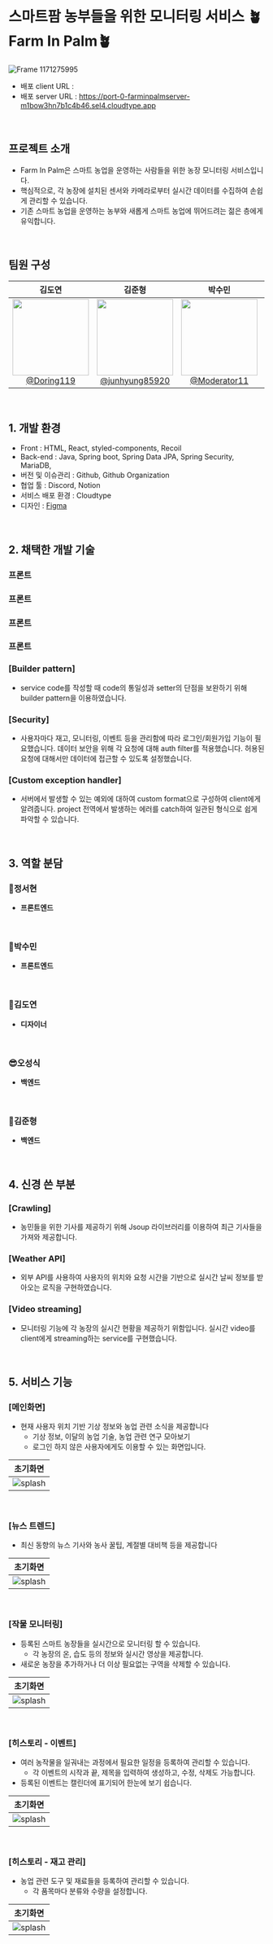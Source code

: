 #  스마트팜 농부들을 위한 모니터링 서비스 🪴Farm In Palm🪴
![Frame 1171275995](https://github.com/user-attachments/assets/aefce78f-b229-4734-87f3-7ff8d7fced64)

- 배포 client URL : 
- 배포 server URL : https://port-0-farminpalmserver-m1bow3hn7b1c4b46.sel4.cloudtype.app

<br>

## 프로젝트 소개

- Farm In Palm은 스마트 농업을 운영하는 사람들을 위한 농장 모니터링 서비스입니다.
- 핵심적으로, 각 농장에 설치된 센서와 카메라로부터 실시간 데이터를 수집하여 손쉽게 관리할 수 있습니다.
- 기존 스마트 농업을 운영하는 농부와 새롭게 스마트 농업에 뛰어드려는 젊은 층에게 유익합니다.

<br>

## 팀원 구성

<div align="center">

| **김도연** | **김준형** | **박수민** | **오성식** | **정서현** |
| :------: |  :------: | :------: | :------: | :------: |
| [<img src="https://avatars.githubusercontent.com/u/187283797?v=4" height=150 width=150> <br/> @Doring119](https://github.com/Doring119) | [<img src="https://avatars.githubusercontent.com/u/80797496?v=4" height=150 width=150> <br/> @junhyung85920](https://github.com/junhyung85920) | [<img src="https://avatars.githubusercontent.com/u/65269430?v=4" height=150 width=150> <br/> @Moderator11](https://github.com/Moderator11) | [<img src="https://avatars.githubusercontent.com/u/80496872?v=4" height=150 width=150> <br/> @OreoFlavor](https://github.com/OreoFlavor) | [<img src="https://avatars.githubusercontent.com/u/75007741?v=4" height=150 width=150> <br/> @hyunaeri](https://github.com/hyunaeri) |

</div>

<br>

## 1. 개발 환경

- Front : HTML, React, styled-components, Recoil
- Back-end : Java, Spring boot, Spring Data JPA, Spring Security, MariaDB, 
- 버전 및 이슈관리 : Github, Github Organization
- 협업 툴 : Discord, Notion
- 서비스 배포 환경 : Cloudtype
- 디자인 : [Figma](https://www.figma.com/design/RulZwY7fkeyYAGQYnc5aF7/GDG-2%ED%8C%80?node-id=0-1&m=dev&t=Z1PWu4YlAAtL93Gj-1)
<br>

## 2. 채택한 개발 기술

### 프론트

### 프론트

### 프론트

### 프론트

### [Builder pattern]
- service code를 작성할 때 code의 통일성과 setter의 단점을 보완하기 위해 builder pattern을 이용하였습니다.

### [Security]
- 사용자마다 재고, 모니터링, 이벤트 등을 관리함에 따라 로그인/회원가입 기능이 필요했습니다. 데이터 보안을 위해 각 요청에 대해 auth filter를 적용했습니다. 허용된 요청에 대해서만 데이터에 접근할 수 있도록 설정했습니다.

### [Custom exception handler]
- 서버에서 발생할 수 있는 예외에 대하여 custom format으로 구성하여 client에게 알려줍니다. project 전역에서 발생하는 에러를 catch하여 일관된 형식으로 쉽게 파악할 수 있습니다.

<br>


## 3. 역할 분담

### 🍊정서현

- **프론트엔드**
<br>

### 🍊박수민

- **프론트엔드**
<br>
    
### 👻김도연

- **디자이너**
<br>

### 😎오성식

- **백엔드**
<br>

### 🐬김준형

- **백엔드**

<br>

## 4. 신경 쓴 부분

### [Crawling]
- 농민들을 위한 기사를 제공하기 위해 Jsoup 라이브러리를 이용하여 최근 기사들을 가져와 제공합니다.

### [Weather API]
- 외부 API를 사용하여 사용자의 위치와 요청 시간을 기반으로 실시간 날씨 정보를 받아오는 로직을 구현하였습니다.

### [Video streaming]
- 모니터링 기능에 각 농장의 실시간 현황을 제공하기 위함입니다. 실시간 video를 client에게 streaming하는 service를 구현했습니다. 

<br>

## 5. 서비스 기능

### [메인화면]
- 현재 사용자 위치 기반 기상 정보와 농업 관련 소식을 제공합니다
    - 기상 정보, 이달의 농업 기술, 농업 관련 연구 모아보기
    - 로그인 하지 않은 사용자에게도 이용할 수 있는 화면입니다.

| 초기화면 |
|----------|
|![splash]()|

<br>

### [뉴스 트렌드]
- 최신 동향의 뉴스 기사와 농사 꿀팁, 계절별 대비책 등을 제공합니다

| 초기화면 |
|----------|
|![splash]()|

<br>

### [작물 모니터링]
- 등록된 스마트 농장들을 실시간으로 모니터링 할 수 있습니다.
    - 각 농장의 온, 습도 등의 정보와 실시간 영상을 제공합니다.
- 새로운 농장을 추가하거나 더 이상 필요없는 구역을 삭제할 수 있습니다.

| 초기화면 |
|----------|
|![splash]()|

<br>

### [히스토리 - 이벤트]
- 여러 농작물을 일궈내는 과정에서 필요한 일정을 등록하여 관리할 수 있습니다.
    - 각 이벤트의 시작과 끝, 제목을 입력하여 생성하고, 수정, 삭제도 가능합니다.
- 등록된 이벤트는 캘린더에 표기되어 한눈에 보기 쉽습니다.

| 초기화면 |
|----------|
|![splash]()|

<br>

### [히스토리 - 재고 관리]
- 농업 관련 도구 및 재료들을 등록하여 관리할 수 있습니다.
    - 각 품목마다 분류와 수량을 설정합니다.

| 초기화면 |
|----------|
|![splash]()|

<br>

